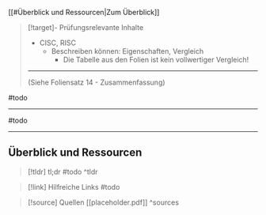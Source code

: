 [[#Überblick und Ressourcen|Zum Überblick]]

>[!target]- Prüfungsrelevante Inhalte
>- CISC, RISC
>	- Beschreiben können: Eigenschaften, Vergleich
>		- Die Tabelle aus den Folien ist kein vollwertiger Vergleich!
>
>---
>(Siehe Foliensatz 14 - Zusammenfassung)

#todo 

---

#todo 

---
## Überblick und Ressourcen

>[!tldr] tl;dr
>#todo
>^tldr

>[!link] Hilfreiche Links
>#todo

>[!source] Quellen
>[[placeholder.pdf]]
>^sources
